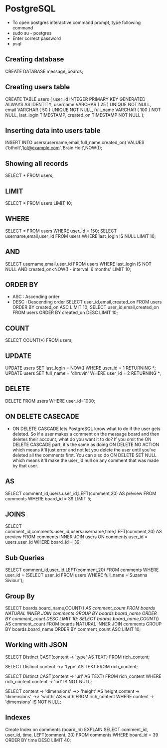 # PostgreSQL
  - To open postgres interactive command prompt, type following command
  - sudo su - postgres
  - Enter correct password
  - psql

## Creating database
CREATE DATABASE message_boards;

## Creating users table
CREATE TABLE users (
  user_id INTEGER PRIMARY KEY GENERATED ALWAYS AS IDENTITY,
  username VARCHAR ( 25 ) UNIQUE NOT NULL,
  email VARCHAR ( 50 ) UNIQUE NOT NULL,
  full_name VARCHAR ( 100 ) NOT NULL,
  last_login TIMESTAMP,
  created_on TIMESTAMP NOT NULL
);

## Inserting data into users table
INSERT INTO users(username,email,full_name,created_on) VALUES ('btholt','lol@example.com','Brain Holt',NOW());

## Showing all records
SELECT * FROM users;
    
## LIMIT
SELECT * FROM users LIMIT 10;

## WHERE
SELECT * FROM users WHERE user_id = 150;
SELECT username,email,user_id FROM users WHERE last_login IS NULL LIMIT 10;

## AND
SELECT username,email,user_id FROM users WHERE last_login IS NOT NULL AND created_on<NOW() - interval '6 months' LIMIT 10;

## ORDER BY
  - ASC : Ascending order
  - DESC : Descending order
SELECT user_id,email,created_on FROM users ORDER BY created_on ASC LIMIT 10;
SELECT user_id,email,created_on FROM users ORDER BY created_on DESC LIMIT 10;

## COUNT
SELECT COUNT(*) FROM users;

## UPDATE
UPDATE users SET last_login = NOW() WHERE user_id = 1 RETURNING *;
UPDATE users SET full_name = 'dhruvin' WHERE user_id = 2 RETURNING *;

## DELETE
DELETE FROM users WHERE user_id=1000;

## ON DELETE CASECADE
  - ON DELETE CASCADE lets PostgreSQL know what to do if the user gets deleted. So if a user makes a comment on the message board and then deletes their account, what do you want it to do? If you omit the ON DELETE CASCADE part, it's the same as doing ON DELETE NO ACTION which means it'll just error and not let you delete the user until you've deleted all the comments first. You can also do ON DELETE SET NULL which means it'll make the user_id null on any comment that was made by that user.

## AS
SELECT comment_id,users.user_id,LEFT(comment,20) AS preview FROM comments WHERE board_id = 39 LIMIT 5;

## JOINS
SELECT comment_id,comments.user_id,users.username,time,LEFT(comment,20) AS preview FROM comments INNER JOIN users ON comments.user_id = users.user_id WHERE board_id = 39;
  
## Sub Queries
SELECT comment_id,user_id,LEFT(comment,20) FROM comments WHERE user_id = (SELECT user_id FROM users WHERE full_name ='Suzanna Siviour');

## Group By
SELECT boards.board_name,COUNT(*) AS comment_count FROM boards NATURAL INNER JOIN comments GROUP BY boards.board_name ORDER BY comment_count DESC LIMIT 10;
SELECT boards.board_name,COUNT(*) AS comment_count FROM boards NATURAL INNER JOIN comments GROUP BY boards.board_name ORDER BY comment_count ASC LIMIT 10;

## Working with JSON
SELECT Distinct CAST(content -> 'type' AS TEXT) FROM rich_content;
  
SELECT Distinct content ->> 'type' AS TEXT FROM rich_content;

SELECT Distinct CAST(content -> 'url' AS TEXT) FROM rich_content WHERE rich_content.content -> 'url' IS NOT NULL;

SELECT content -> 'dimensions' ->> 'height' AS height,content -> 'dimensions' ->> 'width' AS width FROM rich_content WHERE content -> 'dimensions' IS NOT NULL;

## Indexes
Create Index on comments (board_id)
EXPLAIN SELECT comment_id, user_id, time, LEFT(comment, 20) FROM comments WHERE board_id = 39 ORDER BY time DESC LIMIT 40;
